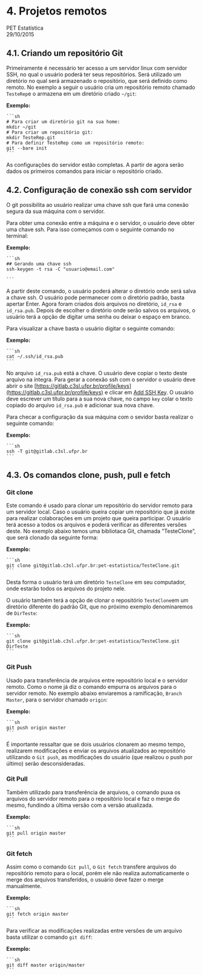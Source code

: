 # 4. Projetos remotos
PET Estatística  
29/10/2015  
    
## 4.1. Criando um repositório Git
    
Primeiramente é necessário ter acesso a um servidor linux com servidor SSH, no qual o usuário poderá ter seus repositórios. Será utilizado um diretório no qual será armazenado o repositório, que será definido como remoto.
No exemplo a seguir o usuário cria um repositório remoto chamado `TesteRep`e o armazena em um diretório criado `~/git`:
    
**Exemplo:**
    
    ```sh
    # Para criar um diretório git na sua home:
    mkdir ~/git
    # Para criar um repositório git:
    mkdir TesteRep.git
    # Para definir TesteRep como um repositório remoto:
    git --bare init
    ```

As configurações do servidor estão completas. A partir de agora serão dados os primeiros comandos para iniciar o repositório criado.




## 4.2. Configuração de conexão ssh com servidor

O git possibilita ao usuário realizar uma chave ssh que fará uma conexão segura da sua máquina com o servidor.

Para obter uma conexão entre a máquina e o servidor, o usuário deve obter uma chave ssh. Para isso começamos com o seguinte comando no terminal:
    
**Exemplo:**
    
    ```sh
    ## Gerando uma chave ssh
    ssh-keygen -t rsa -C "usuario@email.com"
    
    ```

A partir deste comando, o usuário poderá alterar o diretório onde será salva a chave ssh. O usuário pode permanecer com o diretório padrão, basta apertar Enter.
Agora foram criados dois arquivos no diretório, `id_rsa` e `id_rsa.pub`. 
Depois de escolher o diretório onde serão salvos os arquivos, o usuário terá a opção de digitar uma senha ou deixar o espaço em branco.

Para visualizar a chave basta o usuário digitar o seguinte comando:
    
**Exemplo:**
    
    ```sh
    cat ~/.ssh/id_rsa.pub
    ```

No arquivo `id_rsa.pub` está a chave. O usuário deve copiar o texto deste arquivo na íntegra.
Para gerar a conexão ssh com o servidor o usuário deve abrir o site [https://gitlab.c3sl.ufpr.br/profile/keys](https://gitlab.c3sl.ufpr.br/profile/keys) e clicar em [Add SSH Key](https://gitlab.c3sl.ufpr.br/profile/keys/new). O usuário deve escrever um título para a sua nova chave, no campo `key` colar o texto copiado do arquivo `id_rsa.pub` e adicionar sua nova chave.

Para checar a configuração da sua máquina com o sevidor basta realizar o seguinte comando:
    
**Exemplo:**
    
    ```sh
    ssh -T git@gitlab.c3sl.ufpr.br
    ```




## 4.3. Os comandos clone, push, pull e fetch

### Git clone
Este comando é usado para clonar um repositório do servidor remoto para um servidor local. Caso o usuário queira copiar um repositório que já existe para realizar colaborações em um projeto que queira participar. 
O usuário terá acesso a todos os arquivos e poderá verificar as diferentes versões deste.
No exemplo abaixo temos uma bibliotaca Git, chamada "TesteClone", que será clonado da seguinte forma:
    
**Exemplo:**
    
    ```sh
    git clone git@gitlab.c3sl.ufpr.br:pet-estatistica/TesteClone.git
    ```

Desta forma o usuário terá um diretório `TesteClone` em seu computador, onde estarão todos os arquivos do projeto nele.

O usuário também terá a opção de clonar o repositório `TesteClone`em um diretório diferente do padrão Git, que no próximo exemplo denominaremos de `DirTeste`:
    
**Exemplo:**
    
    ```sh
    git clone git@gitlab.c3sl.ufpr.br:pet-estatistica/TesteClone.git DirTeste
    ```


### Git Push

Usado para transferência de arquivos entre repositório local e o servidor remoto. Como o nome já diz o comando empurra os arquivos para o servidor remoto.
No exemplo abaixo enviaremos a ramificação, `Branch Master`, para o servidor chamado `origin`:
    
**Exemplo:**
    
    ```sh
    git push origin master
    ```

É importante ressaltar que se dois usuários clonarem ao mesmo tempo, realizarem modificações e enviar os arquivos atualizados ao repositório utilizando o `Git push`, as modificações do usuário (que realizou o push por último) serão desconsideradas. 

### Git Pull

Também utilizado para transferência de arquivos, o comando puxa os arquivos do servidor remoto para o repositório local e faz o merge do mesmo, fundindo a última versão com a versão atualizada.

**Exemplo:**
    
    ```sh
    git pull origin master
    ```

### Git fetch

Assim como o comando `Git pull`, o `Git fetch` transfere arquivos do repositório remoto para o local, porém ele não realiza automaticamente o merge dos arquivos transferidos, o usuário deve fazer o merge manualmente.

**Exemplo:**
    
    ```sh
    git fetch origin master
    ```

Para verificar as modificações realizadas entre versões de um arquivo basta utilizar o comando `git diff`:
    
**Exemplo:**
    
    ```sh
    git diff master origin/master
    ```


